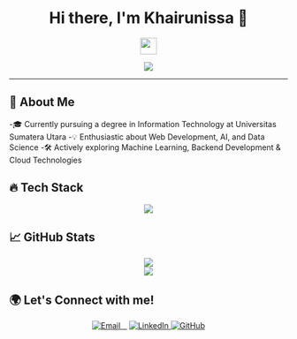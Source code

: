 <h1 align="center">Hi there, I'm Khairunissa 👋</h1>
<p align="center">
  <img src="https://media.giphy.com/media/hvRJCLFzcasrR4ia7z/giphy.gif" width="30px">
</p>

<p align="center">
  <img src="https://readme-typing-svg.herokuapp.com?color=%00A8E8&center=true&vCenter=true&lines=Welcome+to+my+GitHub!+🚀;Full-Stack+Developer+💻;AI+&+Data+Enthusiast+🤖;🌍">
</p>

---

## 🚀 About Me
-🎓 Currently pursuing a degree in Information Technology at Universitas Sumatera Utara
-💡 Enthusiastic about Web Development, AI, and Data Science
-🛠 Actively exploring Machine Learning, Backend Development & Cloud Technologies  

## 🔥 Tech Stack
<p align="center">
  <img src="https://skillicons.dev/icons?i=html,css,js,react,python,mysql,git,github,vscode,figma" />
</p>

## 📈 GitHub Stats  
<p align="center">
  <img src="https://github-readme-stats.vercel.app/api?username=khairunissapohan&show_icons=true&theme=radical" />
  <br />
  <img src="https://github-readme-streak-stats.herokuapp.com/?user=khairunissapohan&theme=radical" />
</p>

## 🌍 Let's Connect with me!
<p align="center">
  <a href="mailto:khairunissapohan1408@gmail.com">
    <img alt="Email" src="https://img.shields.io/badge/Email-red?style=for-the-badge&logo=gmail&logoColor=white" />
  </a>
   <a href="https://www.linkedin.com/in/khairunissapohan">
    <img src="https://img.shields.io/badge/LinkedIn-0077B5?style=for-the-badge&logo=linkedin&logoColor=white" alt="LinkedIn">
  </a>
  <a href="https://github.com/khairunissapohan">
    <img src="https://img.shields.io/badge/GitHub-100000?style=for-the-badge&logo=github&logoColor=white" alt="GitHub">
  </a>
</p>
